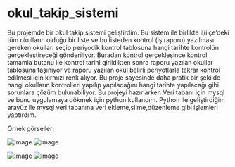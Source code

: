 # okul_takip_sistemi
Bu projemde bir okul takip sistemi geliştirdim. Bu sistem ile birlikte il/ilçe’deki tüm okulların olduğu bir liste ve bu listeden kontrol (iş raporu) yazılması gereken okulları seçip periyodik kontrol tablosuna   hangi tarihte kontrolün gerçekleştireceği gönderiliyor. Buradan kontrol gerçekleşince kontrol tamamla butonu ile kontrol tarihi girildikten sonra raporu yazılan okullar tablosuna taşınıyor ve raporu yazılan okul belirli periyotlarla tekrar kontrol edilmesi için kırmızı renk alıyor.
Bu proje sayesinde daha pratik bir şekilde hangi okulların kontrolleri yapılıp yapılacağını hangi tarihte yapılacağı gibi sorunlara çözüm bulunabiliyor.
Bu projeyi hazırlarken Veri tabanı için mysql ve bunu uygulamaya dökmek için python kullandım. Python ile geliştirdiğim arayüz ile mysql veri tabanına veri ekleme,silme,düzenleme gibi işlemleri yaptırdım.

Örnek görseller;

![image](https://github.com/user-attachments/assets/5b32f83e-9bd5-4ed8-a5d3-9aa16c9fadda)
![image](https://github.com/user-attachments/assets/5e9c7eb2-59a3-43e1-866f-2303b4a08e7b)

![image](https://github.com/user-attachments/assets/047e417b-dd85-4004-b328-28d7419320f9)
![image](https://github.com/user-attachments/assets/29526bc8-293e-4f16-8db3-010380c5db1b)



